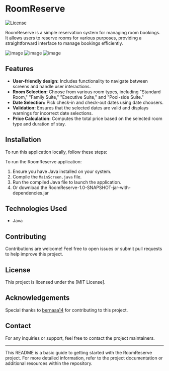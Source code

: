 # RoomReserve

[![License](https://img.shields.io/badge/License-MIT-blue.svg)](https://opensource.org/licenses/MIT)
<!-- Add other badges if applicable -->

RoomReserve is a simple reservation system for managing room bookings. It allows users to reserve rooms for various purposes, providing a straightforward interface to manage bookings efficiently.


<!-- Add a screenshot of the application -->
![image](https://github.com/AaronRoxas/RoomReserve/assets/93905441/658a4c17-63f4-499f-9521-78d33c86655f)
![image](https://github.com/AaronRoxas/RoomReserve/assets/93905441/136e159c-949a-4d32-be95-8e3c6bba912f)
![image](https://github.com/AaronRoxas/RoomReserve/assets/93905441/9175daa7-210b-4bcc-855f-1f1227acc00b)



## Features

- **User-friendly design:** Includes functionality to navigate between screens and handle user interactions.
- **Room Selection:** Choose from various room types, including "Standard Room," "Family Suite," "Executive Suite," and "Pool-side Suite."
- **Date Selection:** Pick check-in and check-out dates using date choosers.
- **Validation:** Ensures that the selected dates are valid and displays warnings for incorrect date selections.
- **Price Calculation:** Computes the total price based on the selected room type and duration of stay.

## Installation

To run this application locally, follow these steps:

To run the RoomReserve application:
1. Ensure you have Java installed on your system.
2. Compile the `MainScreen.java` file.
3. Run the compiled Java file to launch the application.
4. Or download the RoomReserve-1.0-SNAPSHOT-jar-with-dependencies.jar

## Technologies Used

- Java
<!-- Add other technologies used -->

## Contributing

Contributions are welcome! Feel free to open issues or submit pull requests to help improve this project.

## License

This project is licensed under the [MIT License].

## Acknowledgements

Special thanks to [bernaaa14](https://github.com/bernaaa14/) for contributing to this project.

## Contact

For any inquiries or support, feel free to contact the project maintainers.

---

This README is a basic guide to getting started with the RoomReserve project. For more detailed information, refer to the project documentation or additional resources within the repository.
